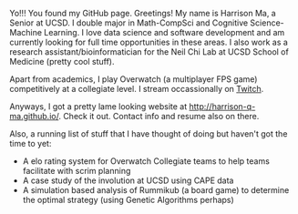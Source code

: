 Yo!!! You found my GitHub page. Greetings! My name is Harrison Ma, a Senior at UCSD. I double major in Math-CompSci and Cognitive Science-Machine Learning. I love data science 
and software development and am currently looking for full time opportunities in these areas. I also work as a research assistant/bioinformatician for the Neil Chi Lab at UCSD
School of Medicine (pretty cool stuff). 

Apart from academics, I play Overwatch (a multiplayer FPS game) competitively at a collegiate level. I stream occassionally on [Twitch](twitch.tv/damocles_ow). 

Anyways, I got a pretty lame looking website at http://harrison-q-ma.github.io/. Check it out. Contact info and resume also on there. 

Also, a running list of stuff that I have thought of doing but haven't got the time to yet: 
- A elo rating system for Overwatch Collegiate teams to help teams facilitate with scrim planning
- A case study of the involution at UCSD using CAPE data
- A simulation based analysis of Rummikub (a board game) to determine the optimal strategy (using Genetic Algorithms perhaps)
